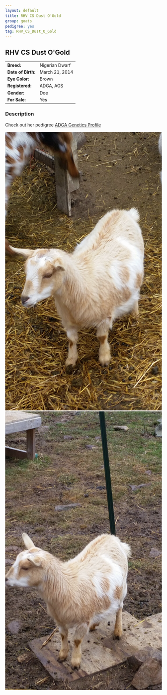 ```yaml
---
layout: default
title: RHV CS Dust O'Gold
group: goats
pedigree: yes
tag: RHV_CS_Dust_O_Gold
---
```


## RHV CS Dust O'Gold
| | |
|:---|:---
|**Breed:**|Nigerian Dwarf
|**Date of Birth:**|March 21, 2014
|**Eye Color:**|Brown
|**Registered:**|ADGA, AGS
|**Gender:**|Doe
|**For Sale:**|Yes

### Description


Check out her pedigree [ADGA Genetics Profile](http://www.adgagenetics.org/GoatDetail.aspx?RegNumber=D001682628)

<img src="/images/goats/RHV_CS_Dust_O_Gold/1.jpg" alt="Image of Dusty" class="pic"/>
<img src="/images/goats/RHV_CS_Dust_O_Gold/2.jpg" alt="Image of Dusty" class="pic"/>


